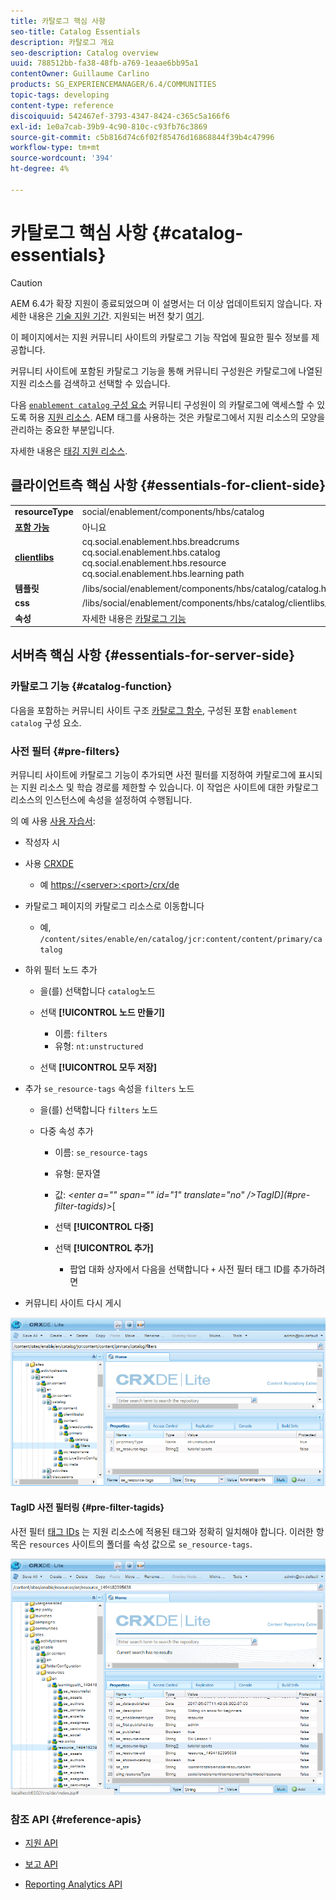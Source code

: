 ```yaml
---
title: 카탈로그 핵심 사항
seo-title: Catalog Essentials
description: 카탈로그 개요
seo-description: Catalog overview
uuid: 788512bb-fa38-48fb-a769-1eaae6bb95a1
contentOwner: Guillaume Carlino
products: SG_EXPERIENCEMANAGER/6.4/COMMUNITIES
topic-tags: developing
content-type: reference
discoiquuid: 542467ef-3793-4347-8424-c365c5a166f6
exl-id: 1e0a7cab-39b9-4c90-810c-c93fb76c3869
source-git-commit: c5b816d74c6f02f85476d16868844f39b4c47996
workflow-type: tm+mt
source-wordcount: '394'
ht-degree: 4%

---
```


# 카탈로그 핵심 사항 {#catalog-essentials}

>[!CAUTION]
>
>AEM 6.4가 확장 지원이 종료되었으며 이 설명서는 더 이상 업데이트되지 않습니다. 자세한 내용은 [기술 지원 기간](https://helpx.adobe.com/kr/support/programs/eol-matrix.html). 지원되는 버전 찾기 [여기](https://experienceleague.adobe.com/docs/).

이 페이지에서는 지원 커뮤니티 사이트의 카탈로그 기능 작업에 필요한 필수 정보를 제공합니다.

커뮤니티 사이트에 포함된 카탈로그 기능을 통해 커뮤니티 구성원은 카탈로그에 나열된 지원 리소스를 검색하고 선택할 수 있습니다.

다음 [ `enablement catalog` 구성 요소](catalog.md) 커뮤니티 구성원이 의 카탈로그에 액세스할 수 있도록 허용 [지원 리소스](resources.md). AEM 태그를 사용하는 것은 카탈로그에서 지원 리소스의 모양을 관리하는 중요한 부분입니다.

자세한 내용은 [태깅 지원 리소스](tag-resources.md).

## 클라이언트측 핵심 사항 {#essentials-for-client-side}

<table> 
 <tbody> 
  <tr> 
   <td> <strong>resourceType</strong></td> 
   <td>social/enablement/components/hbs/catalog</td> 
  </tr> 
  <tr> 
   <td> <a href="scf.md#add-or-include-a-communities-component"><strong>포함 가능</strong></a></td> 
   <td>아니요</td> 
  </tr> 
  <tr> 
   <td> <a href="clientlibs.md"><strong>clientlibs</strong></a></td> 
   <td>cq.social.enablement.hbs.breadcrums<br /> cq.social.enablement.hbs.catalog<br /> cq.social.enablement.hbs.resource<br /> cq.social.enablement.hbs.learning path</td> 
  </tr> 
  <tr> 
   <td> <strong>템플릿</strong></td> 
   <td> /libs/social/enablement/components/hbs/catalog/catalog.hbs<br /> </td> 
  </tr> 
  <tr> 
   <td> <strong>css</strong></td> 
   <td> /libs/social/enablement/components/hbs/catalog/clientlibs/catalog.css</td> 
  </tr> 
  <tr> 
   <td><strong> 속성</strong></td> 
   <td>자세한 내용은 <a href="catalog.md">카탈로그 기능</a></td> 
  </tr> 
 </tbody> 
</table>

## 서버측 핵심 사항 {#essentials-for-server-side}

### 카탈로그 기능 {#catalog-function}

다음을 포함하는 커뮤니티 사이트 구조 [카탈로그 함수](functions.md#catalog-function), 구성된 포함 `enablement catalog` 구성 요소.

### 사전 필터 {#pre-filters}

커뮤니티 사이트에 카탈로그 기능이 추가되면 사전 필터를 지정하여 카탈로그에 표시되는 지원 리소스 및 학습 경로를 제한할 수 있습니다. 이 작업은 사이트에 대한 카탈로그 리소스의 인스턴스에 속성을 설정하여 수행됩니다.

의 예 사용 [사용 자습서](getting-started-enablement.md):

* 작성자 시
* 사용 [CRXDE](../../help/sites-developing/developing-with-crxde-lite.md)

   * 예 [https://&lt;server>:&lt;port>/crx/de](http://localhost:4502/crx/de)

* 카탈로그 페이지의 카탈로그 리소스로 이동합니다

   * 예, `/content/sites/enable/en/catalog/jcr:content/content/primary/catalog`

* 하위 필터 노드 추가

   * 을(를) 선택합니다 `catalog`노드
   * 선택 **[!UICONTROL 노드 만들기]**

      * 이름: `filters`
      * 유형: `nt:unstructured`
   * 선택 **[!UICONTROL 모두 저장]**


* 추가 `se_resource-tags` 속성을 `filters` 노드

   * 을(를) 선택합니다 `filters` 노드
   * 다중 속성 추가

      * 이름: `se_resource-tags`
      * 유형: 문자열
      * 값: *&lt;enter a=&quot;&quot; span=&quot;&quot; id=&quot;1&quot; translate=&quot;no&quot; />TagID](#pre-filter-tagids)>*[
      * 선택 **[!UICONTROL 다중]**
      * 선택 **[!UICONTROL 추가]**

         * 팝업 대화 상자에서 다음을 선택합니다 `+` 사전 필터 태그 ID를 추가하려면

* 커뮤니티 사이트 다시 게시

![chlimage_1-189](assets/chlimage_1-189.png)

#### TagID 사전 필터링 {#pre-filter-tagids}

사전 필터 [태그 IDs](../../help/sites-developing/framework.md#tagid) 는 지원 리소스에 적용된 태그와 정확히 일치해야 합니다. 이러한 항목은 `resources` 사이트의 폴더를 속성 값으로 `se_resource-tags`.

![chlimage_1-190](assets/chlimage_1-190.png)

### 참조 API {#reference-apis}

* [지원 API](https://helpx.adobe.com/experience-manager/6-4/sites/developing/using/reference-materials/javadoc/com/adobe/cq/social/enablement/reporting/model/api/package-summary.html)

* [보고 API](https://helpx.adobe.com/experience-manager/6-4/sites/developing/using/reference-materials/javadoc/com/adobe/cq/social/reporting/dv/api/package-summary.html)

* [Reporting Analytics API](https://helpx.adobe.com/experience-manager/6-4/sites/developing/using/reference-materials/javadoc/com/adobe/cq/social/reporting/dv/model/api/package-summary.html)
